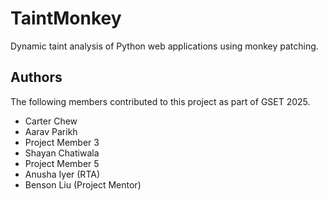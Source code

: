 # TaintMonkey

Dynamic taint analysis of Python web applications using monkey patching.

## Authors

The following members contributed to this project as part of GSET 2025.

- Carter Chew
- Aarav Parikh
- Project Member 3
- Shayan Chatiwala
- Project Member 5
- Anusha Iyer (RTA)
- Benson Liu (Project Mentor)
